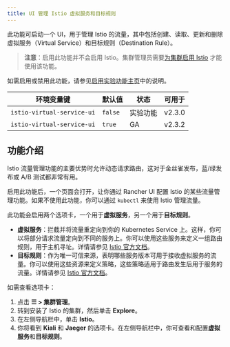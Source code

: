 ```yaml
---
title: UI 管理 Istio 虚拟服务和目标规则
---
```


此功能可启动一个 UI，用于管理 Istio 的流量，其中包括创建、读取、更新和删除虚拟服务（Virtual Service）和目标规则（Destination Rule）。

> **注意**：启用此功能并不会启用 Istio。集群管理员需要[为集群启用 Istio](../../../pages-for-subheaders/istio-setup-guide.md) 才能使用该功能。

如需启用或禁用此功能，请参见[启用实验功能主页](../../../pages-for-subheaders/enable-experimental-features.md)中的说明。

| 环境变量键 | 默认值 | 状态 | 可用于 |
---|---|---|---
| `istio-virtual-service-ui` | `false` | 实验功能 | v2.3.0 |
| `istio-virtual-service-ui` | `true` | GA | v2.3.2 |

## 功能介绍

Istio 流量管理功能的主要优势时允许动态请求路由，这对于金丝雀发布，蓝/绿发布或 A/B 测试都非常有用。

启用此功能后，一个页面会打开，让你通过 Rancher UI 配置 Istio 的某些流量管理功能。如果不使用此功能，你可以通过 `kubectl` 来使用 Istio 管理流量。

此功能会启用两个选项卡，一个用于**虚拟服务**，另一个用于**目标规则**。

- **虚拟服务**：拦截并将流量重定向到你的 Kubernetes Service 上。这样，你可以将部分请求流量定向到不同的服务上。你可以使用这些服务来定义一组路由规则，用于主机寻址。详情请参见 [Istio 官方文档](https://istio.io/docs/reference/config/networking/v1alpha3/virtual-service/)。
- **目标规则**：作为唯一可信来源，表明哪些服务版本可用于接收虚拟服务的流量。你可以使用这些资源来定义策略，这些策略适用于路由发生后用于服务的流量。详情请参见 [Istio 官方文档](https://istio.io/docs/reference/config/networking/v1alpha3/destination-rule)。

如需查看选项卡：

1. 点击 **☰ > 集群管理**。
1. 转到安装了 Istio 的集群，然后单击 **Explore**。
1. 在左侧导航栏中，单击 **Istio**。
1. 你将看到 **Kiali** 和 **Jaeger** 的选项卡。在左侧导航栏中，你可查看和配置**虚拟服务**和**目标规则**。